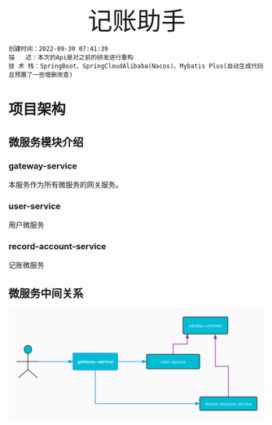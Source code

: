 <div style="width: 100%; font-size: 3rem; text-align: center;"><span>记账助手</span></div>

```
创建时间：2022-09-30 07:41:39
描   述：本次的Api是对之前的研发进行重构
技 术 栈：SpringBoot、SpringCloudAlibaba(Nacos)、Mybatis Plus(自动生成代码且预置了一些增删改查)
```

# 项目架构

## 微服务模块介绍

### gateway-service

本服务作为所有微服务的网关服务。

### user-service

用户微服务

### record-account-service

记账微服务



## 微服务中间关系

<img src="folder/imgs/01.jpg" style="zoom: 60%">











